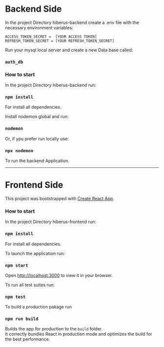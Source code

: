 # Backend Side

In the project Directory hiberus-backend create a .env file with the necessary environment variables:

    ACCESS_TOKEN_SECRET =  [YOUR ACCESS TOKEN]
    REFRESH_TOKEN_SECRET = [YOUR REFRESH_TOKEN_SECRET]

Run your mysql local server and create a new Data base called:

### `auth_db`


### How to start
In the project Directory hiberus-backend run:

### `npm install`

For install all dependencies.

Install nodemon global and run:

### `nodemon`

Or, if ypu prefer run locally use:

### `npx nodemon`

To run the backend Application.

____________________________________________________________________________________________________


# Frontend Side

This project was bootstrapped with [Create React App](https://github.com/facebook/create-react-app).

### How to start
In the project Directory hiberus-frontend run:

### `npm install`

For install all dependencies.

To launch the application run:

### `npm start`

Open [http://localhost:3000](http://localhost:3000) to view it in your browser.

To run all test suites run:

### `npm test`

To build a production pakage run

### `npm run build`

Builds the app for production to the `build` folder.\
It correctly bundles React in production mode and optimizes the build for the best performance.
